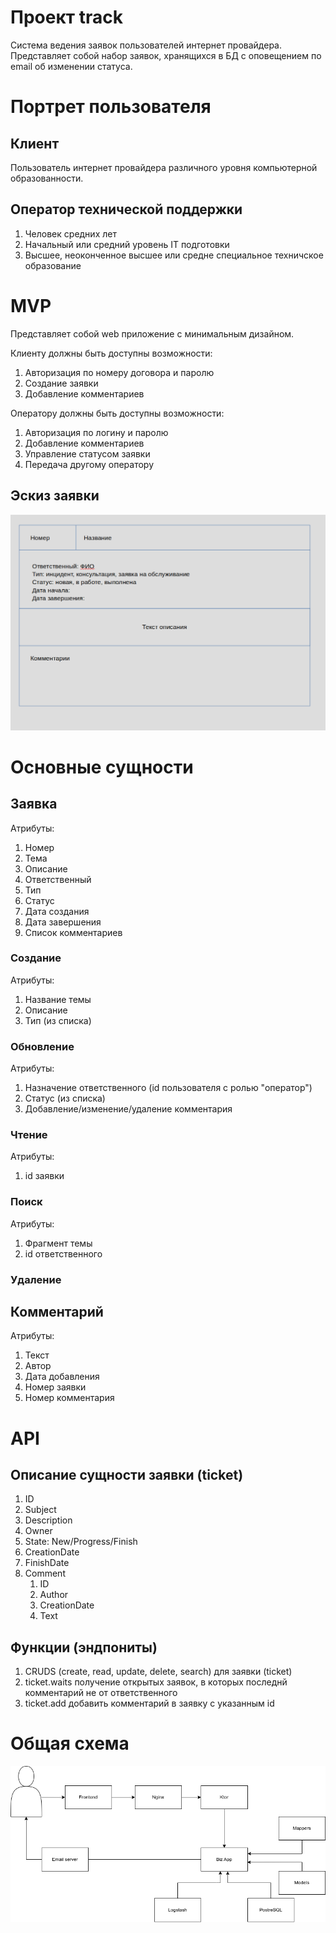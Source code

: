 # Проект track

Система ведения заявок пользователей интернет провайдера. Представляет собой набор заявок, хранящихся в БД
с оповещением по email об изменении статуса.

# Портрет пользователя

## Клиент

Пользователь интернет провайдера различного уровня компьютерной образованности.

## Оператор технической поддержки

1. Человек средних лет
2. Начальный или средний уровень IT подготовки
3. Высшее, неоконченное высшее или средне специальное техничское образование

# MVP

Представляет собой web приложение с минимальным дизайном. 

Клиенту должны быть доступны возможности:
1. Авторизация по номеру договора и паролю
2. Создание заявки
3. Добавление комментариев

Оператору должны быть доступны возможности:
1. Авторизация по логину и паролю
2. Добавление комментариев
3. Управление статусом заявки
4. Передача другому оператору

## Эскиз заявки
![Эскиз заявки](../imgs/trac.png)

# Основные сущности

## Заявка

Атрибуты:
1. Номер
2. Тема
3. Описание
4. Ответственный
5. Тип
6. Статус
7. Дата создания
8. Дата завершения
9. Список комментариев

### Создание
Атрибуты:
1. Название темы
2. Описание
3. Тип (из списка)

### Обновление
Атрибуты:
1. Назначение ответственного (id пользователя с ролью "оператор")
2. Статус (из списка)
3. Добавление/изменение/удаление комментария

### Чтение
Атрибуты:
1. id заявки

### Поиск
Атрибуты:
1. Фрагмент темы
2. id ответственного

### Удаление

## Комментарий

Атрибуты:
1. Текст
2. Автор
3. Дата добавления
4. Номер заявки
5. Номер комментария

# API

## Описание сущности заявки (ticket)
1. ID
2. Subject
3. Description
4. Owner
5. State: New/Progress/Finish
6. CreationDate
7. FinishDate
8. Comment
   1. ID
   2. Author
   3. CreationDate
   4. Text

## Функции (эндпониты)

1. CRUDS (create, read, update, delete, search) для заявки (ticket)
2. ticket.waits получение открытых заявок, в которых последнй комментарий не от ответственного
3. ticket.add добавить комментарий в заявку с указанным id

# Общая схема
![Схема](../imgs/trac-arch.png)